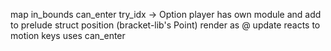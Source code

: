 map
    in_bounds
    can_enter
    try_idx -> Option<usize>
player has own module
    and add to prelude
    struct
        position (bracket-lib's Point)
        render as @
        update
            reacts to motion keys
            uses can_enter
